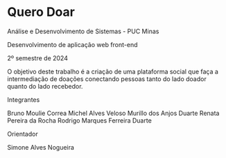# Quero Doar
 
Análise e Desenvolvimento de Sistemas - PUC Minas

Desenvolvimento de aplicação web front-end

2º semestre de 2024

O objetivo deste trabalho é a criação de uma plataforma social que faça a intermediação de doações conectando pessoas tanto do lado doador quanto do lado recebedor.

Integrantes

Bruno Moulie Correa
Michel Alves Veloso
Murillo dos Anjos Duarte
Renata Pereira da Rocha
Rodrigo Marques Ferreira Duarte

Orientador

Simone Alves Nogueira
